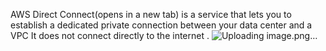 AWS Direct Connect(opens in a new tab) is a service that lets you to establish a dedicated private connection between your data center and a VPC
It does not connect directly to the internet .
![Uploading image.png…]()
